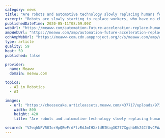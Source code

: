 ```yaml
---
category: news
title: "Are robots and automotive technology slowly replacing humans for good?"
excerpt: "Robots are slowly starting to replace workers, who have no choice but to be homebound during this crisis. But is our future threatened by this reality of being possibly displaced by machines? Analysts say it could rightly be so,"
publishedDateTime: 2020-05-11T08:59:00Z
webUrl: "https://meaww.com/automation-future-acceleration-replace-human-worker-employment-job-lospost-coronavirus-pandemic"
ampWebUrl: "https://meaww.com/amp/automation-future-acceleration-replace-human-worker-employment-job-lospost-coronavirus-pandemic"
cdnAmpWebUrl: "https://meaww-com.cdn.ampproject.org/c/s/meaww.com/amp/automation-future-acceleration-replace-human-worker-employment-job-lospost-coronavirus-pandemic"
type: article
quality: 59
heat: 59
published: false

provider:
  name: Meaww
  domain: meaww.com

topics:
  - AI in Robotics
  - AI

images:
  - url: "https://cheesecake.articleassets.meaww.com/437717/uploads/971008f0-9362-11ea-ac7e-1754dad0ed42_800_420.jpeg"
    width: 800
    height: 420
    title: "Are robots and automotive technology slowly replacing humans for good?"

secured: "V2wqhNPV50IorHpQBwFrdFlzRdJmIHXztdRIKagGK277XgqhbBh24Cf8vCPWaRS1hzAU1YZ7DAZl07yQQhhgOieWyJXWiO5sQo+xqgwOE/KQKhMOiuMduzFN7BBbbohNBPopryfXfhWV+UdWKAD75koHdvnCNUFqYUgyiN+NQ3absg3m98xkKPbMaAUkvmXJsWHeSAWA2E9FM0eHqSEP08Nm418UsaBdagbfHufoDNzpqfRJaf26CR+osKI8MjCRGwN5IbFP+CbrCgIAmIg+nSIDkMEY4urY6Fu2kTVfeR3qP+s5R3eF/rNgqyHCSQkf;QnX9PxAvPhEukFWeDipi5A=="
---
```


